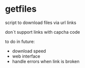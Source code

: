 # getfiles
script to download files via url links

don`t support links with capcha code

to do in future:
  - download speed 
  - web interface
  - handle errors when link is broken
